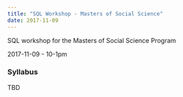 ```yaml
---
title: "SQL Workshop - Masters of Social Science"
date: 2017-11-09
---
```


SQL workshop for the Masters of Social Science Program

2017-11-09 - 10-1pm  

### Syllabus

TBD
